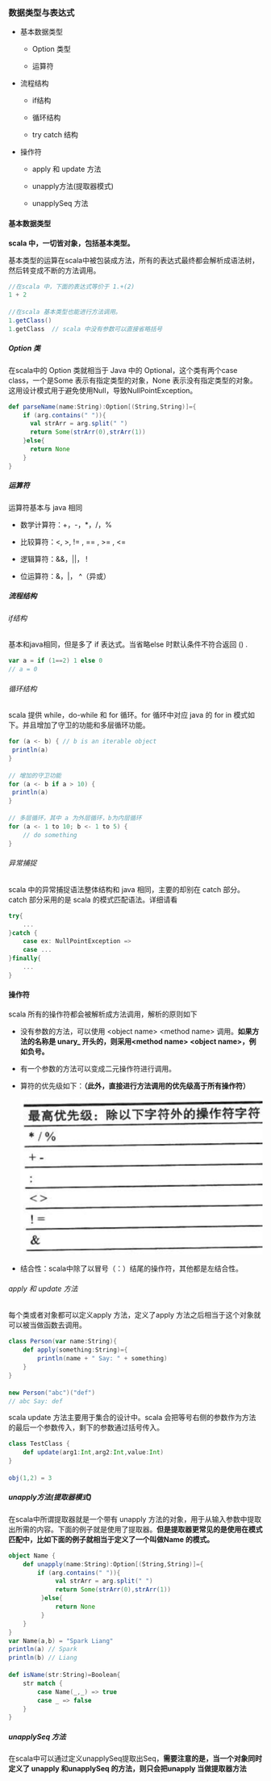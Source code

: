 ### 数据类型与表达式

- 基本数据类型
  
  - Option 类型
  
  - 运算符

- 流程结构
  
  - if结构
  
  - 循环结构
  
  - try catch 结构

- 操作符
  
  - apply 和 update 方法
  
  - unapply方法(提取器模式)
  
  - unapplySeq 方法

#### 基本数据类型

**scala 中，一切皆对象，包括基本类型。**

基本类型的运算在scala中被包装成方法，所有的表达式最终都会解析成语法树，然后转变成不断的方法调用。

```scala
//在scala 中，下面的表达式等价于 1.+(2)
1 + 2

//在scala 基本类型也能进行方法调用。
1.getClass()
1.getClass  // scala 中没有参数可以直接省略括号
```

##### Option 类

在scala中的 Option 类就相当于 Java 中的 Optional，这个类有两个case class，一个是Some 表示有指定类型的对象，None 表示没有指定类型的对象。这用设计模式用于避免使用Null，导致NullPointException。

```scala
def parseName(name:String):Option[(String,String)]={
    if (arg.contains(" ")){
      val strArr = arg.split(" ")
      return Some(strArr(0),strArr(1))
    }else{
      return None
    }
}
```

##### 运算符

运算符基本与 java 相同

- 数学计算符：+，-，\*，/，%

- 比较算符：<, >, != , == , >= , <=

- 逻辑算符：&&，||， !

- 位运算符：&，|， ^（异或）

##### 流程结构

###### if结构

基本和java相同，但是多了 if 表达式。当省略else 时默认条件不符合返回 () .

```scala
var a = if (1==2) 1 else 0 
// a = 0
```

###### 循环结构

scala 提供 while，do-while 和 for 循环。for 循环中对应 java 的 for in 模式如下。并且增加了守卫的功能和多层循环功能。

```scala
for (a <- b) { // b is an iterable object
 println(a)
}

// 增加的守卫功能
for (a <- b if a > 10) {
 println(a)
}

// 多层循环，其中 a 为外层循环，b为内层循环
for (a <- 1 to 10; b <- 1 to 5) {
    // do something
}
```

###### 异常捕捉

scala 中的异常捕捉语法整体结构和 java 相同，主要的却别在 catch 部分。catch 部分采用的是 scala 的模式匹配语法。详细请看 

```scala
try{
    ...
}catch {
    case ex: NullPointException => 
    case ...
}finally{
    ...
}
```

#### 操作符

scala 所有的操作符都会被解析成方法调用，解析的原则如下

- 没有参数的方法，可以使用 \<object name\> \<method name\> 调用。**如果方法的名称是 unary\_ 开头的，则采用\<method name\> \<object name\>，例如负号。**

- 有一个参数的方法可以变成二元操作符进行调用。

- 算符的优先级如下：**（此外，直接进行方法调用的优先级高于所有操作符）**
  
  ![](img/priority.PNG)

- 结合性：scala中除了以冒号（：）结尾的操作符，其他都是左结合性。

###### apply 和 update 方法

每个类或者对象都可以定义apply 方法，定义了apply 方法之后相当于这个对象就可以被当做函数去调用。

```scala
class Person(var name:String){
    def apply(something:String)={
        println(name + " Say: " + something)
    }
}

new Person("abc")("def")
// abc Say: def
```

scala update 方法主要用于集合的设计中。scala 会把等号右侧的参数作为方法的最后一个参数传入，剩下的参数通过括号传入。

```scala
class TestClass {
    def update(arg1:Int,arg2:Int,value:Int)
}

obj(1,2) = 3
```

##### unapply方法(提取器模式)

在scala中所谓提取器就是一个带有 unapply 方法的对象，用于从输入参数中提取出所需的内容。下面的例子就是使用了提取器。**但是提取器更常见的是使用在模式匹配中，比如下面的例子就相当于定义了一个叫做Name 的模式。**

```scala
object Name {
    def unapply(name:String):Option[(String,String)]={
        if (arg.contains(" ")){
             val strArr = arg.split(" ")
             return Some(strArr(0),strArr(1))
         }else{
             return None
         }
    }
}
var Name(a,b) = "Spark Liang"
println(a) // Spark
println(b) // Liang

def isName(str:String)=Boolean{
    str match {
        case Name(_,_) => true
        case _ => false
    }    
}
```

##### unapplySeq 方法

在scala中可以通过定义unapplySeq提取出Seq，**需要注意的是，当一个对象同时定义了 unapply 和unapplySeq 的方法，则只会把unapply 当做提取器方法**
